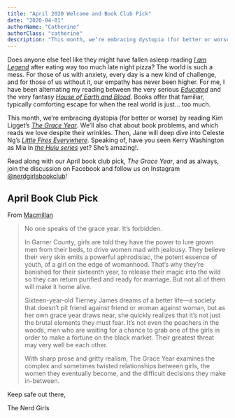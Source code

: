 ```yaml
---
title: "April 2020 Welcome and Book Club Pick"
date: "2020-04-01"
authorName: "Catherine"
authorClass: "catherine"
description: "This month, we’re embracing dystopia (for better or worse) by reading Kim Ligget’s \"The Grace Year\""
---
```


Does anyone else feel like they might have fallen asleep reading *[I am Legend](https://www.goodreads.com/book/show/40940649-i-am-legend)* after eating way too much late night pizza? The world is such a mess. For those of us with anxiety, every day is a new kind of challenge, and for those of us without it, our empathy has never been higher. For me, I have been alternating my reading between the very serious *[Educated](https://www.goodreads.com/book/show/36247169-educated)* and the very fantasy *[House of Earth and Blood](https://www.goodreads.com/book/show/44797223-house-of-earth-and-blood)*. Books offer that familiar, typically comforting escape for when the real world is just… too much.

This month, we’re embracing dystopia (for better or worse) by reading Kim Ligget’s *[The Grace Year](https://www.goodreads.com/book/show/43263520-the-grace-year)*. We’ll also chat about book problems, and which reads we love despite their wrinkles. Then, Jane will deep dive into Celeste Ng’s *[Little Fires Everywhere](https://www.goodreads.com/book/show/51704136-little-fires-everywhere).* Speaking of, have you seen Kerry Washington as Mia in *[the Hulu series](https://www.hulu.com/series/little-fires-everywhere-bce24897-1a74-48a3-95e8-6cdd530dde4c)* yet? She’s amazing!.

Read along with our April book club pick, *The Grace Year*, and as always, join the discussion on Facebook and follow us on Instagram [@nerdgirlsbookclub](https://www.instagram.com/nerdgirlsbookclub/)!

## April Book Club Pick

From [Macmillan](https://us.macmillan.com/books/9781250145444)

<blockquote>
  No one speaks of the grace year. It’s forbidden.

  In Garner County, girls are told they have the power to lure grown men from their beds, to drive women mad with jealousy. They believe their very skin emits a powerful aphrodisiac, the potent essence of youth, of a girl on the edge of womanhood. That’s why they’re banished for their sixteenth year, to release their magic into the wild so they can return purified and ready for marriage. But not all of them will make it home alive.

  Sixteen-year-old Tierney James dreams of a better life—a society that doesn’t pit friend against friend or woman against woman, but as her own grace year draws near, she quickly realizes that it’s not just the brutal elements they must fear. It’s not even the poachers in the woods, men who are waiting for a chance to grab one of the girls in order to make a fortune on the black market. Their greatest threat may very well be each other.

  With sharp prose and gritty realism, The Grace Year examines the complex and sometimes twisted relationships between girls, the women they eventually become, and the difficult decisions they make in-between.
</blockquote>

Keep safe out there,

The Nerd Girls
